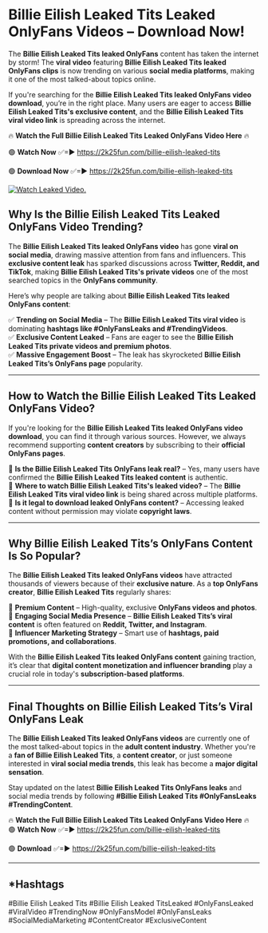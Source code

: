 # Billie Eilish Leaked Tits Leaked OnlyFans Videos – Download Now!

The **Billie Eilish Leaked Tits leaked OnlyFans** content has taken the internet by storm! The **viral video** featuring **Billie Eilish Leaked Tits leaked OnlyFans clips** is now trending on various **social media platforms**, making it one of the most talked-about topics online.  

If you're searching for the **Billie Eilish Leaked Tits leaked OnlyFans video download**, you’re in the right place. Many users are eager to access **Billie Eilish Leaked Tits's exclusive content**, and the **Billie Eilish Leaked Tits viral video link** is spreading across the internet.  

🔥 **Watch the Full Billie Eilish Leaked Tits Leaked OnlyFans Video Here** 🔥  

🟢 **Watch Now** ✅=► https://2k25fun.com/billie-eilish-leaked-tits

🟢 **Download Now** ✅=► https://2k25fun.com/billie-eilish-leaked-tits

[![Watch Leaked Video.](https://miro.medium.com/v2/resize:fit:828/format:webp/1*cilzJN44JGOrTw9NJCrNHA.gif "Watch Leaked Video")](https://2k25fun.com/billie-eilish-leaked-tits)

## **Why Is the Billie Eilish Leaked Tits Leaked OnlyFans Video Trending?**  

The **Billie Eilish Leaked Tits leaked OnlyFans video** has gone **viral on social media**, drawing massive attention from fans and influencers. This **exclusive content leak** has sparked discussions across **Twitter, Reddit, and TikTok**, making **Billie Eilish Leaked Tits's private videos** one of the most searched topics in the **OnlyFans community**.  

Here’s why people are talking about **Billie Eilish Leaked Tits leaked OnlyFans content**:  

✅ **Trending on Social Media** – The **Billie Eilish Leaked Tits viral video** is dominating **hashtags like #OnlyFansLeaks and #TrendingVideos**.  
✅ **Exclusive Content Leaked** – Fans are eager to see the **Billie Eilish Leaked Tits private videos and premium photos**.  
✅ **Massive Engagement Boost** – The leak has skyrocketed **Billie Eilish Leaked Tits’s OnlyFans page** popularity.  

---

## **How to Watch the Billie Eilish Leaked Tits Leaked OnlyFans Video?**  

If you're looking for the **Billie Eilish Leaked Tits leaked OnlyFans video download**, you can find it through various sources. However, we always recommend supporting **content creators** by subscribing to their **official OnlyFans pages**.  

🔹 **Is the Billie Eilish Leaked Tits OnlyFans leak real?** – Yes, many users have confirmed the **Billie Eilish Leaked Tits leaked content** is authentic.  
🔹 **Where to watch Billie Eilish Leaked Tits's leaked video?** – The **Billie Eilish Leaked Tits viral video link** is being shared across multiple platforms.  
🔹 **Is it legal to download leaked OnlyFans content?** – Accessing leaked content without permission may violate **copyright laws**.  

---

## **Why Billie Eilish Leaked Tits’s OnlyFans Content Is So Popular?**  

The **Billie Eilish Leaked Tits leaked OnlyFans videos** have attracted thousands of viewers because of their **exclusive nature**. As a **top OnlyFans creator**, **Billie Eilish Leaked Tits** regularly shares:  

📌 **Premium Content** – High-quality, exclusive **OnlyFans videos and photos**.  
📌 **Engaging Social Media Presence** – **Billie Eilish Leaked Tits’s viral content** is often featured on **Reddit, Twitter, and Instagram**.  
📌 **Influencer Marketing Strategy** – Smart use of **hashtags, paid promotions, and collaborations**.  

With the **Billie Eilish Leaked Tits leaked OnlyFans content** gaining traction, it’s clear that **digital content monetization and influencer branding** play a crucial role in today's **subscription-based platforms**.  

---

## **Final Thoughts on Billie Eilish Leaked Tits’s Viral OnlyFans Leak**  

The **Billie Eilish Leaked Tits leaked OnlyFans videos** are currently one of the most talked-about topics in the **adult content industry**. Whether you're a **fan of Billie Eilish Leaked Tits**, a **content creator**, or just someone interested in **viral social media trends**, this leak has become a **major digital sensation**.  

Stay updated on the latest **Billie Eilish Leaked Tits OnlyFans leaks** and social media trends by following **#Billie Eilish Leaked Tits #OnlyFansLeaks #TrendingContent**.  

🔥 **Watch the Full Billie Eilish Leaked Tits Leaked OnlyFans Video Here** 🔥  
🟢 **Watch Now** ✅=► https://2k25fun.com/billie-eilish-leaked-tits

🟢 **Download** ✅=► https://2k25fun.com/billie-eilish-leaked-tits

---

## *Hashtags
#Billie Eilish Leaked Tits #Billie Eilish Leaked TitsLeaked #OnlyFansLeaked #ViralVideo #TrendingNow #OnlyFansModel #OnlyFansLeaks #SocialMediaMarketing #ContentCreator #ExclusiveContent  